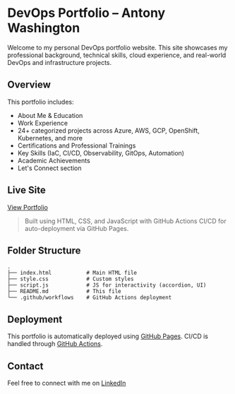 # DevOps Portfolio – Antony Washington

Welcome to my personal DevOps portfolio website. This site showcases my professional background, technical skills, cloud experience, and real-world DevOps and infrastructure projects.

## Overview

This portfolio includes:
- About Me & Education
- Work Experience
- 24+ categorized projects across Azure, AWS, GCP, OpenShift, Kubernetes, and more
- Certifications and Professional Trainings
- Key Skills (IaC, CI/CD, Observability, GitOps, Automation)
- Academic Achievements
- Let's Connect section

## Live Site

[View Portfolio](https://yourusername.github.io/devops-portfolio)

> Built using HTML, CSS, and JavaScript with GitHub Actions CI/CD for auto-deployment via GitHub Pages.

## Folder Structure

```
.
├── index.html           # Main HTML file
├── style.css            # Custom styles
├── script.js            # JS for interactivity (accordion, UI)
├── README.md            # This file
└── .github/workflows    # GitHub Actions deployment
```

## Deployment

This portfolio is automatically deployed using [GitHub Pages](https://pages.github.com/). CI/CD is handled through [GitHub Actions](https://github.com/features/actions).

## Contact

Feel free to connect with me on [LinkedIn](https://www.linkedin.com/in/siluvai-antony)
